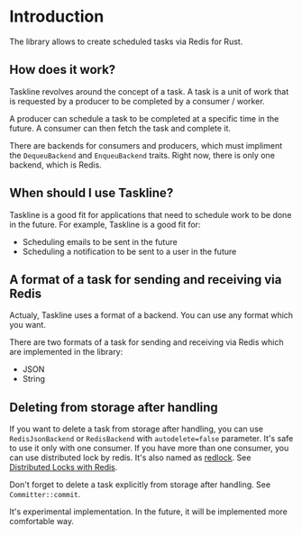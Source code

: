 # Introduction

The library allows to create scheduled tasks via Redis for Rust.

## How does it work?

Taskline revolves around the concept of a task. A task is a unit of work that is requested by a producer to be completed by a consumer / worker.

A producer can schedule a task to be completed at a specific time in the future. A consumer can then fetch the task and complete it.

There are backends for consumers and producers, which must impliment the `DequeuBackend` and `EnqueuBackend` traits. Right now, there is only one backend, which is Redis.

## When should I use Taskline?

Taskline is a good fit for applications that need to schedule work to be done in the future. For example, Taskline is a good fit for:

- Scheduling emails to be sent in the future
- Scheduling a notification to be sent to a user in the future

## A format of a task for sending and receiving via Redis

Actualy, Taskline uses a format of a backend. You can use any format which you want.

There are two formats of a task for sending and receiving via Redis which are implemented in the library:

- JSON
- String

## Deleting from storage after handling

If you want to delete a task from storage after handling, you can use `RedisJsonBackend` or `RedisBackend` with `autodelete=false` parameter. It's safe to use it only with one consumer. If you have more than one consumer, you can use distributed lock by redis. It's also named as [redlock](https://redis.com/glossary/redlock/). See [Distributed Locks with Redis](https://redis.io/docs/manual/patterns/distributed-locks/).

Don't forget to delete a task explicitly from storage after handling. See `Committer::commit`.

It's experimental implementation. In the future, it will be implemented more comfortable way.
